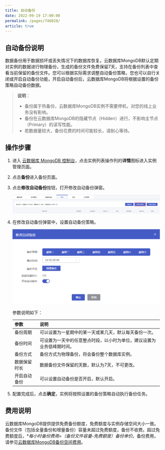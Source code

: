 ```yaml
---
title: 自动备份
date: 2022-09-19 17:00:00
permalink: /pages/746020/
article: true
---
```


## 自动备份说明

数据备份用于数据损坏或丢失情况下的数据库恢复。云数据库MongoDB默认定期对实例的数据进行物理备份，生成的备份文件免费保留7天，支持在备份列表中查看当前保留的备份文件。您可以根据实际需求调整自动备份策略，您也可以自行关闭或开启自动备份功能，开启自动备份后，云数据库MongoDB将根据设置的备份策略自动备份数据。

> **说明**：
>
> - 备份属于热备份，云数据库MongoDB实例不需要停机，对您的线上业务没有影响。
> - 备份在云数据库MongoDB的隐藏节点（Hidden）进行，不影响主节点（Primary）的读写性能。
> - 若数据量较大，备份花费的时间可能较长，请耐心等待。

## 操作步骤

1. 进入 [云数据库 MongoDB 控制台](https://console.capitalonline.net/mongodb_v2)，点击实例列表操作列的**详情**图标进入实例管理页面。

1. 点击**备份**进入备份页面。

3. 点击**修改自动备份**按钮，打开修改自动备份弹窗。

   ![018](../../../pic/018.png)

4. 在修改自动备份弹窗中，设置自动备份策略。

   ![019](../../../pic/019.png)

   参数说明如下：

   | 参数         | 说明                                                         |
   | ------------ | ------------------------------------------------------------ |
   | 备份周期     | 可以设置为一星期中的某一天或某几天，默认每天备份一次。       |
   | 备份时间     | 可设置为一天中的任意整点时段，以小时为单位，建议设置为业务低峰期时间。 |
   | 备份方式     | 备份方式为物理备份，将会备份整个数据库实例。                 |
   | 数据保留时长 | 数据备份文件保留的天数，默认为7天，不可更改。                |
   | 开启自动备份 | 可以设置自动备份是否开启，默认开启。                         |

4. 配置完成后，点击**确定**，实例将按照设置的备份策略自动执行备份任务。


## 费用说明

云数据库MongoDB提供提供免费备份额度，免费额度与实例存储空间大小一致。备份文件（包括全量备份和增量备份）容量未超过免费额度，备份不收费。超过免费额度后，**每小时备份费用=（备份文件容量-免费额度）*备份单价**。备份费用，请参见[云数据库MongoDB备份空间费用](./../../../03.购买指南/01.产品定价.md#备份空间费用)。
